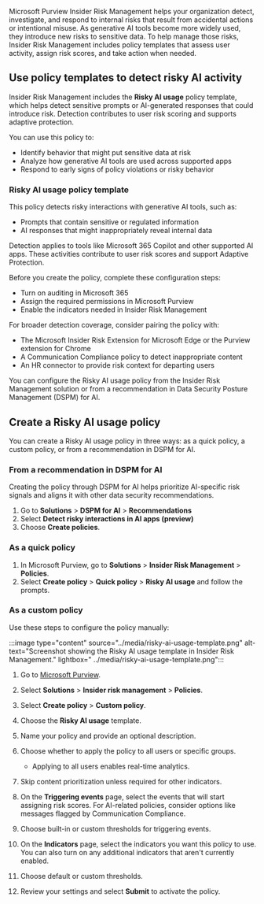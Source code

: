 Microsoft Purview Insider Risk Management helps your organization detect, investigate, and respond to internal risks that result from accidental actions or intentional misuse. As generative AI tools become more widely used, they introduce new risks to sensitive data. To help manage those risks, Insider Risk Management includes policy templates that assess user activity, assign risk scores, and take action when needed.

## Use policy templates to detect risky AI activity

Insider Risk Management includes the **Risky AI usage** policy template, which helps detect sensitive prompts or AI-generated responses that could introduce risk. Detection contributes to user risk scoring and supports adaptive protection.

You can use this policy to:

- Identify behavior that might put sensitive data at risk
- Analyze how generative AI tools are used across supported apps
- Respond to early signs of policy violations or risky behavior

### Risky AI usage policy template

This policy detects risky interactions with generative AI tools, such as:

- Prompts that contain sensitive or regulated information
- AI responses that might inappropriately reveal internal data

Detection applies to tools like Microsoft 365 Copilot and other supported AI apps. These activities contribute to user risk scores and support Adaptive Protection.

Before you create the policy, complete these configuration steps:

- Turn on auditing in Microsoft 365
- Assign the required permissions in Microsoft Purview
- Enable the indicators needed in Insider Risk Management

For broader detection coverage, consider pairing the policy with:

- The Microsoft Insider Risk Extension for Microsoft Edge or the Purview extension for Chrome
- A Communication Compliance policy to detect inappropriate content
- An HR connector to provide risk context for departing users

You can configure the Risky AI usage policy from the Insider Risk Management solution or from a recommendation in Data Security Posture Management (DSPM) for AI.

## Create a Risky AI usage policy

You can create a Risky AI usage policy in three ways: as a quick policy, a custom policy, or from a recommendation in DSPM for AI.

### From a recommendation in DSPM for AI

Creating the policy through DSPM for AI helps prioritize AI-specific risk signals and aligns it with other data security recommendations.

1. Go to **Solutions** > **DSPM for AI** > **Recommendations**
1. Select **Detect risky interactions in AI apps (preview)**
1. Choose **Create policies**.

### As a quick policy

1. In Microsoft Purview, go to **Solutions** > **Insider Risk Management** > **Policies**.
1. Select **Create policy** > **Quick policy** > **Risky AI usage** and follow the prompts.

### As a custom policy

Use these steps to configure the policy manually:

:::image type="content" source="../media/risky-ai-usage-template.png" alt-text="Screenshot showing the Risky AI usage template in Insider Risk Management." lightbox=" ../media/risky-ai-usage-template.png":::

1. Go to [Microsoft Purview](https://purview.microsoft.com/).
1. Select **Solutions** > **Insider risk management** > **Policies**.
1. Select **Create policy** > **Custom policy**.
1. Choose the **Risky AI usage** template.
1. Name your policy and provide an optional description.
1. Choose whether to apply the policy to all users or specific groups.

   - Applying to all users enables real-time analytics.
1. Skip content prioritization unless required for other indicators.
1. On the **Triggering events** page, select the events that will start assigning risk scores. For AI-related policies, consider options like messages flagged by Communication Compliance.
1. Choose built-in or custom thresholds for triggering events.
1. On the **Indicators** page, select the indicators you want this policy to use. You can also turn on any additional indicators that aren't currently enabled.
1. Choose default or custom thresholds.
1. Review your settings and select **Submit** to activate the policy.

